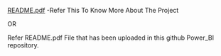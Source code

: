 [README.pdf](https://github.com/user-attachments/files/16080497/README.pdf)
-Refer This To Know More About The Project


OR



Refer README.pdf File that has been uploaded in this github Power_BI repository.
